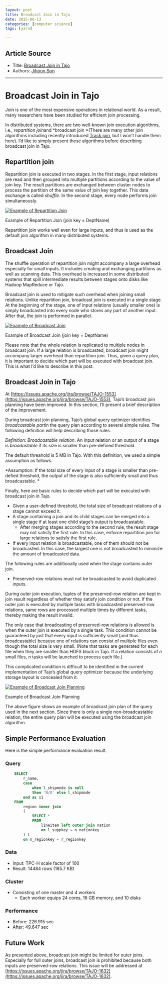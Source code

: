 ```yaml
---
layout: post
title: Broadcast Join in Tajo
date: 2015-06-13
categories: [computer science]
tags: [yarn]

---
```


## Article Source
* Title: [Broadcast Join in Tajo](https://jihoonson.wordpress.com/2015/05/31/broadcast-join-in-tajo/)
* Authors: [Jihoon
Son](https://jihoonson.wordpress.com/author/jihoonson/ "View all posts by Jihoon Son")

---

Broadcast Join in Tajo 
======================

Join is one of the most expensive operations in relational world. As a
result, many researchers have been studied for efficient join
processing.

In distributed systems, there are two well-known join execution
algorithms, i.e., *repartition join*and *broadcast join *(There are many
other join algorithms including recently introduced [Track
join](http://dl.acm.org/citation.cfm?id=2610521&dl=ACM&coll=DL&CFID=679218544&CFTOKEN=86341896),
but I won’t handle them here). I’d like to simply present these
algorithms before describing broadcast join in Tajo.

## Repartition join

Repartition join is executed in two stages. In the first stage, input
relations are read and then grouped into multiple partitions according
to the value of join key. The result partitions are exchanged between
cluster nodes to process the partition of the same value of join key
together. This data exchange is called *shuffle*. In the second stage,
every node performs join simultaneously.

[![Example of Repartition Join
](https://jihoonson.files.wordpress.com/2015/05/repartition-join1.png?w=605&h=399)](https://jihoonson.files.wordpress.com/2015/05/repartition-join1.png)

Example of Repartition Join (join key = DeptName)

Repartition join works well even for large inputs, and thus is used as
the default join algorithm in many distributed systems.

## Broadcast Join

The shuffle operation of repartition join might accompany a large
overhead especially for small inputs. It includes creating and
exchanging partitions as well as scanning data. This overhead is
increased in some distributed systems that spill intermediate results
between stages onto disks like Hadoop MapReduce or Tajo.

Broadcast join is used to mitigate such overhead when joining small
relations. Unlike repartition join, broadcast join is executed in a
single stage. At the beginning of the stage, one of input relations
(usually smaller one) is simply broadcasted into every node who stores
any part of another input. After that, the join is performed in
parallel.

[![Example of Broadcast
Join](https://jihoonson.files.wordpress.com/2015/05/broadcast-join1.png?w=605&h=388)](https://jihoonson.files.wordpress.com/2015/05/broadcast-join1.png)

Example of Broadcast Join (join key = DeptName)

Please note that the whole relation is replicated to multiple nodes in
broadcast join. If a large relation is broadcasted, broadcast join might
accompany larger overhead than repartition join. Thus, given a query
plan, it is important to decide which part will be executed with
broadcast join. This is what I’d like to describe in this post.

## Broadcast Join in Tajo

At
[https://issues.apache.org/jira/browse/TAJO-1553](https://issues.apache.org/jira/browse/TAJO-1553),
Tajo’s broadcast join planning have been improved. In this section, I’ll
present a brief description of the improvement.

During broadcast join planning, Tajo’s global query optimizer identifies
*broadcastable part*in the query plan according to several simple rules.
The following definition will help describing those rules.

*Definition: Broadcastable relation*. An input relation or an output of
a stage is *braodastable* if its size is smaller than pre-defined
threshold.

The default threahold is 5 MB in Tajo. With this definition, we used a
simple assumption as follows.

*Assumption: If the total size of every input of a stage is smaller than
pre-defied threshold, the output of the stage is also sufficiently small
and thus broadcastable. *

Finally, here are basic rules to decide which part will be executed with
broadcast join in Tajo.

-   Given a user-defined threshold, the total size of broadcast
    relations of a stage cannot exceed it.
-   A stage containing a join and its child stages can be merged into a
    single stage if at least one child stage’s output is broadcastable.
    -   After merging stages according to the second rule, the result
        stage may not satisfy the first rule. In this case, enforce
        repartition join for large relations to satisfy the first rule.
-   If every input relation is broadcastable, one of them should not be
    broadcasted. In this case, the largest one is not broadcasted to
    minimize the amount of broadcasted data.

The following rules are additionally used when the stage contains outer
join. 

-   Preserved-row relations must not be broadcasted to avoid duplicated
    inputs.

During outer join execution, tuples of the preserved-row relation are
kept in join result regardless of whether they satisfy join condition or
not. If the outer join is executed by multiple tasks with broadcasted
preserved-row relations, same rows are processed multiple times by
different tasks, thereby making the result invalid.

The only case that broadcasting of preserved-row relations is allowed is
when the outer join is executed by a single task. This condition cannot
be guaranteed by just that every input is sufficiently small (and thus
broadcastable) because one of relations can consist of multiple files
even though the total size is very small. (Note that tasks are generated
for each file when they are smaller than HDFS block in Tajo. If a
relation consists of *n* small files, *n* tasks will be launched to
process each file.)

This complicated condition is difficult to be identified in the current
implementation of Tajo’s global query optimizer because the underlying
storage layout is concealed from it.

[![Example of Broadcast Join
Planning](https://jihoonson.files.wordpress.com/2015/05/broadcast-join-example1.png?w=605&h=289)](https://jihoonson.files.wordpress.com/2015/05/broadcast-join-example1.png)

Example of Broadcast Join Planning

The above figure shows an example of broadcast join plan of the query
used in the next section. Since there is only a single non-broadcastable
relation, the entire query plan will be executed using the broadcast
join algorithm.

## Simple Performance Evaluation 

Here is the simple performance evaluation result.

### Query

```sql
    SELECT 
        r_name, 
        case 
            when l_shipmode is null 
            then 'N/O' else l_shipmode 
        end as s1 
    FROM 
        region inner join 
        ( 
            SELECT * 
            FROM 
                lineitem left outer join nation 
                on l_suppkey = n_nationkey 
        ) t 
        on n_regionkey = r_regionkey
```        

### Data

-   Input: TPC-H scale factor of 100
-   Result: 14484 rows (185.7 KB)

### Cluster

-   Consisting of one master and 4 workers
    -   Each worker equips 24 cores, 16 GB memory, and 10 disks

### Performance

-   Before: 226.915 sec
-   After: 49.647 sec

## Future Work

As presented above, broadcast join might be limited for outer joins.
Especially for full outer joins, broadcast join is prohibited because
both inputs are preserved-row relations. This issue will be addressed at
[https://issues.apache.org/jira/browse/TAJO-1632](https://issues.apache.org/jira/browse/TAJO-1632).

